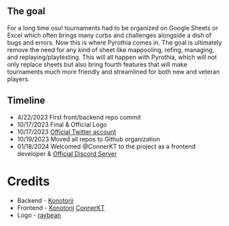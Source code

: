 ## The goal

For a long time osu! tournaments had to be organized on Google Sheets or Excel which often brings many curbs and challenges alongside a dish of bugs and errors. 
Now this is where Pyrothia comes in.
The goal is ultimately remove the need for any kind of sheet like mappooling, refing, managing, and replaying/playtesting. This will all happen with Pyrothia, which will not only replace sheets but also bring fourth features that will make tournaments much more friendly and streamlined for both new and veteran players.

## Timeline

- 4/22/2023 First front/backend repo commit
- 10/17/2023 Final & Official Logo
- 10/17/2023 [Official Twitter account](https://twitter.com/pyrothia_)
- 10/19/2023 Moved all repos to Github organization
- 01/18/2024 Welcomed @ConnerKT to the project as a frontend developer & [Official Discord Server](https://discord.gg/T8Q8PtV27t)

# Credits
- Backend - [Konotorii](https://github.com/konotorii)
- Frontend - [Konotorii](https://github.com/konotorii) [ConnerKT](https://github.com/ConnerKT)
- Logo - [raybean](https://raybeans.carrd.co/)
